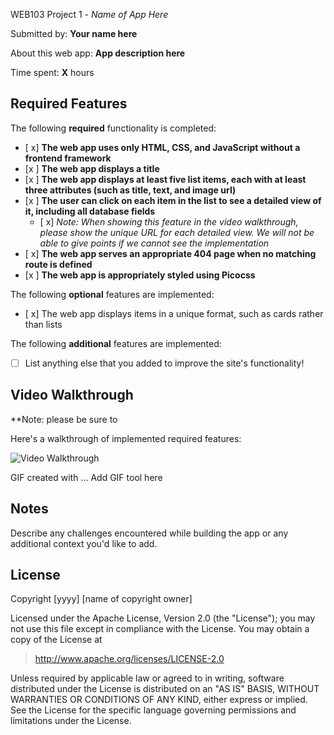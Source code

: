  WEB103 Project 1 - *Name of App Here*

Submitted by: **Your name here**

About this web app: **App description here**

Time spent: **X** hours

## Required Features

The following **required** functionality is completed:

<!-- Make sure to check off completed functionality below -->
- [ x] **The web app uses only HTML, CSS, and JavaScript without a frontend framework**
- [x ] **The web app displays a title**
- [x ] **The web app displays at least five list items, each with at least three attributes (such as title, text, and image url)**
- [x ] **The user can click on each item in the list to see a detailed view of it, including all database fields**
  - [ x] *Note: When showing this feature in the video walkthrough, please show the unique URL for each detailed view. We will not be able to give points if we cannot see the implementation* 
- [ x] **The web app serves an appropriate 404 page when no matching route is defined**
- [x ] **The web app is appropriately styled using Picocss**

The following **optional** features are implemented:

- [ x] The web app displays items in a unique format, such as cards rather than lists

The following **additional** features are implemented:

- [ ] List anything else that you added to improve the site's functionality!

## Video Walkthrough

**Note: please be sure to 

Here's a walkthrough of implemented required features:

<img src='[![listicle1_mp4](https://github.com/mahdyah/WebProgrammingClassProject/assets/59580413/154a9498-d4e9-4eff-b0cf-f7503f5cd39c)](https://github.com/mahdyah/ListiclePart1/blob/main/listicle1_mp4.gif)' title='Video Walkthrough' width='' alt='Video Walkthrough' />

<!-- Replace this with whatever GIF tool you used! -->
GIF created with ...  Add GIF tool here
<!-- Recommended tools:
[Kap](https://getkap.co/) for macOS
[ScreenToGif](https://www.screentogif.com/) for Windows
[peek](https://github.com/phw/peek) for Linux. -->

## Notes

Describe any challenges encountered while building the app or any additional context you'd like to add.

## License

Copyright [yyyy] [name of copyright owner]

Licensed under the Apache License, Version 2.0 (the "License"); you may not use this file except in compliance with the License. You may obtain a copy of the License at

> http://www.apache.org/licenses/LICENSE-2.0

Unless required by applicable law or agreed to in writing, software distributed under the License is distributed on an "AS IS" BASIS, WITHOUT WARRANTIES OR CONDITIONS OF ANY KIND, either express or implied. See the License for the specific language governing permissions and limitations under the License.
